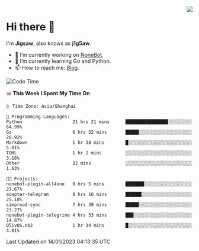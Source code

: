 <a href="#">
  <img align="right" src="https://github-readme-stats.vercel.app/api?username=j1g5awi&count_private=true&show_icons=true&title_color=80070B&text_color=B3B3B3&bg_color=212121&icon_color=80070B" />
</a>

# Hi there 👋

I'm **Jigsaw**, also knows as **j1g5aw**.

- 🔭 I’m currently working on [NoneBot](https://github.com/nonebot).
- 🌱 I’m currently learning Go and Python.
- 📫 How to reach me: [Blog](https://blog.maddestroyer.xyz/).

<!--START_SECTION:waka-->
![Code Time](http://img.shields.io/badge/Code%20Time-963%20hrs%2021%20mins-blue)

📊 **This Week I Spent My Time On** 

```text
⌚︎ Time Zone: Asia/Shanghai

💬 Programming Languages: 
Python                   21 hrs 21 mins      ████████████████░░░░░░░░░   64.99% 
Go                       6 hrs 52 mins       █████░░░░░░░░░░░░░░░░░░░░   20.92% 
Markdown                 1 hr 38 mins        █░░░░░░░░░░░░░░░░░░░░░░░░   5.01% 
TOML                     1 hr 2 mins         ░░░░░░░░░░░░░░░░░░░░░░░░░   3.18% 
Other                    32 mins             ░░░░░░░░░░░░░░░░░░░░░░░░░   1.63%

🐱‍💻 Projects: 
nonebot-plugin-all4one   9 hrs 5 mins        ███████░░░░░░░░░░░░░░░░░░   27.67% 
adapter-telegram         8 hrs 16 mins       ██████░░░░░░░░░░░░░░░░░░░   25.18% 
simpread-sync            7 hrs 39 mins       █████░░░░░░░░░░░░░░░░░░░░   23.27% 
nonebot-plugin-telegrime 4 hrs 53 mins       ███░░░░░░░░░░░░░░░░░░░░░░   14.87% 
OlivOS.nb2               1 hr 34 mins        █░░░░░░░░░░░░░░░░░░░░░░░░   4.81%

```


 Last Updated on 14/01/2023 04:13:35 UTC
<!--END_SECTION:waka-->
